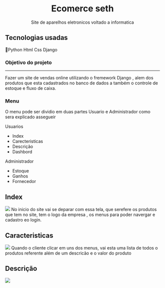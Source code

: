 <h1 align='center'>Ecomerce seth</h1>
 <p align='center'>Site de aparelhos eletronicos voltado a informatica</p>

<h2>Tecnologias usadas</h2>
<p>🐍Python  Html  Css  Django</p>

<h3>Objetivo do projeto</h3>
<hr>
<p>Fazer um site de vendas online utilizando o fremework Django , alem dos produtos que esta cadastrados no banco de dados a também o controle de estoque e fluxo de caixa.</p>


<h3>Menu</h3>
<p>O menu pode ser dividio em duas partes Usuario e Administrador como sera explicado assegueir</p>
Usuarios
<ul> 
  <li>Index</li>
  <li>Carecteristicas</li>
  <li>Descrição</li>
  <li>Dashbord</li>
</ul>
Administrador
<ul>
  <li>Estoque</li>
  <li>Ganhos</li>
  <li>Fornecedor</li>
</ul>


<h2>Index</h2>
<img src="https://github.com/Francisco-Carlos/Ecomerce_seth/assets/30003984/1ae14ddf-0782-4317-aab7-50382db7461d">
<label>No inicio do site vai se deparar com essa tela, que serefere os produtos que tem no site, tem o logo da empresa , os menus 
para poder navergar e cadastro eo login.</label>

<h2>Caracteristicas</h2>
<img src="https://github.com/Francisco-Carlos/Ecomerce_seth/assets/30003984/325908e5-b2b0-451c-a54a-b026fad84a56">
<label>Quando o cliente clicar em uns dos menus, vai esta uma lista de todos o produtos referente além de um descricão e o valor do produto</label>

<h2>Descrição</h2>
<img src="https://github.com/Francisco-Carlos/Ecomerce_seth/assets/30003984/09e66914-a03d-4ba4-be15-b32f2e210c8a">
